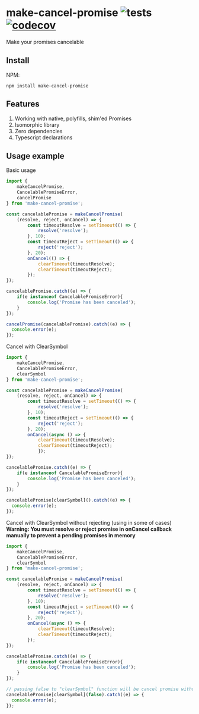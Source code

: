 # make-cancel-promise ![tests](https://github.com/sw1tchdev/make-cancel-promise/workflows/Tests/badge.svg) [![codecov](https://codecov.io/gh/sw1tchdev/make-cancel-promise/branch/master/graph/badge.svg)](https://codecov.io/gh/sw1tchdev/make-cancel-promise)
Make your promises cancelable

## Install
NPM:
```
npm install make-cancel-promise
```

## Features
1. Working with native, polyfills, shim'ed Promises
1. Isomorphic library
1. Zero dependencies
1. Typescript declarations

## Usage example
Basic usage
```javascript
import {
    makeCancelPromise, 
    CancelablePromiseError,
    cancelPromise
} from 'make-cancel-promise';

const cancelablePromise = makeCancelPromise(
    (resolve, reject, onCancel) => {
        const timeoutResolve = setTimeout(() => {
            resolve('resolve');
        }, 10);
        const timeoutReject = setTimeout(() => {
            reject('reject');
        }, 20);
        onCancel(() => {
            clearTimeout(timeoutResolve);
            clearTimeout(timeoutReject);
        });
});

cancelablePromise.catch((e) => {
    if(e instanceof CancelablePromiseError){
        console.log('Promise has been canceled');
    }       
});

cancelPromise(cancelablePromise).catch((e) => {
  console.error(e);
});
```

Cancel with ClearSymbol
```javascript
import {
    makeCancelPromise, 
    CancelablePromiseError, 
    clearSymbol
} from 'make-cancel-promise';

const cancelablePromise = makeCancelPromise(
    (resolve, reject, onCancel) => {
        const timeoutResolve = setTimeout(() => {
            resolve('resolve');
        }, 10);
        const timeoutReject = setTimeout(() => {
            reject('reject');
        }, 20);
        onCancel(async () => {
            clearTimeout(timeoutResolve);
            clearTimeout(timeoutReject);
            });
});

cancelablePromise.catch((e) => {
    if(e instanceof CancelablePromiseError){
        console.log('Promise has been canceled');
    }       
});

cancelablePromise[clearSymbol]().catch((e) => {
  console.error(e);
});
```

Cancel with ClearSymbol without rejecting (using in some of cases)  
**Warning: You must resolve or reject promise in onCancel callback manually to prevent a pending promises in memory**
```javascript
import {
    makeCancelPromise, 
    CancelablePromiseError, 
    clearSymbol
} from 'make-cancel-promise';

const cancelablePromise = makeCancelPromise(
    (resolve, reject, onCancel) => {
        const timeoutResolve = setTimeout(() => {
            resolve('resolve');
        }, 10);
        const timeoutReject = setTimeout(() => {
            reject('reject');
        }, 20);
        onCancel(async () => {
            clearTimeout(timeoutResolve);
            clearTimeout(timeoutReject);
        });
});

cancelablePromise.catch((e) => {
    if(e instanceof CancelablePromiseError){
        console.log('Promise has been canceled');
    }       
});

// passing false to "clearSymbol" function will be cancel promise without rejecting
cancelablePromise[clearSymbol](false).catch((e) => {
  console.error(e);
});
```
